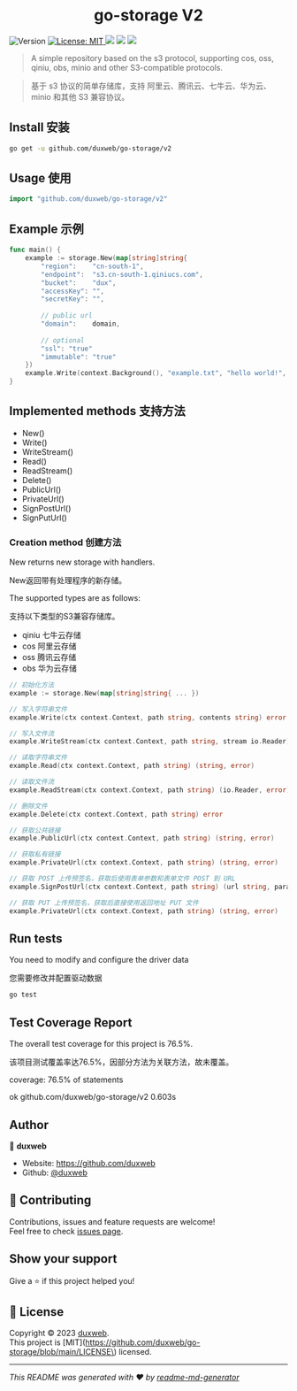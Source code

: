 <h1 align="center"> go-storage V2</h1>
<p>
  <img alt="Version" src="https://img.shields.io/badge/version-1.0.0-blue.svg?cacheSeconds=2592000" />
  <a href="https://github.com/duxweb/go-storage/blob/main/LICENSE" target="_blank">
    <img alt="License: MIT" src="https://img.shields.io/badge/License-MIT-yellow.svg" />
  </a>
<a title="Go Reference" target="_blank" href="https://pkg.go.dev"><img src="https://img.shields.io/github/go-mod/go-version/duxweb/go-storage"></a>
<a title="Coverage Status" target="_blank" href="https://github.com/duxweb/go-storage"><img src="https://img.shields.io/badge/coverage-100%25-green"></a>
<a title="Coverage Status" target="_blank" href="https://github.com/duxweb/go-storage"><img src="https://img.shields.io/github/downloads/duxweb/go-storage/total"></a>
</p>


> A simple repository based on the s3 protocol, supporting cos, oss, qiniu, obs, minio and other S3-compatible protocols.

> 基于 s3 协议的简单存储库，支持 阿里云、腾讯云、七牛云、华为云、minio 和其他 S3 兼容协议。

## Install 安装

```sh
go get -u github.com/duxweb/go-storage/v2
```

## Usage 使用

```go
import "github.com/duxweb/go-storage/v2"
```

## Example 示例


```go
func main() {
    example := storage.New(map[string]string{
        "region":    "cn-south-1", 
        "endpoint":  "s3.cn-south-1.qiniucs.com",
        "bucket":    "dux",
        "accessKey": "",
        "secretKey": "",
		
		// public url
        "domain":    domain,
		
		// optional
		"ssl": "true"
		"immutable": "true"
    })
    example.Write(context.Background(), "example.txt", "hello world!", map[string]any)
}
```

## Implemented methods 支持方法

- New()
- Write()
- WriteStream()
- Read()
- ReadStream()
- Delete()
- PublicUrl()
- PrivateUrl()
- SignPostUrl()
- SignPutUrl()

### Creation method 创建方法

New returns new storage with handlers.

New返回带有处理程序的新存储。

The supported types are as follows:

支持以下类型的S3兼容存储库。

- qiniu 七牛云存储
- cos 阿里云存储
- oss 腾讯云存储
- obs 华为云存储



```go
// 初始化方法
example := storage.New(map[string]string{ ... })
```

```go
// 写入字符串文件
example.Write(ctx context.Context, path string, contents string) error
```

```go
// 写入文件流
example.WriteStream(ctx context.Context, path string, stream io.Reader) error
```

```go
// 读取字符串文件
example.Read(ctx context.Context, path string) (string, error)
```

```go
// 读取文件流
example.ReadStream(ctx context.Context, path string) (io.Reader, error)
```

```go
// 删除文件
example.Delete(ctx context.Context, path string) error
```

```go
// 获取公共链接
example.PublicUrl(ctx context.Context, path string) (string, error)
```


```go
// 获取私有链接
example.PrivateUrl(ctx context.Context, path string) (string, error)
```


```go
// 获取 POST 上传预签名，获取后使用表单参数和表单文件 POST 到 URL
example.SignPostUrl(ctx context.Context, path string) (url string, params map[string]string, err error)
```


```go
// 获取 PUT 上传预签名，获取后直接使用返回地址 PUT 文件
example.PrivateUrl(ctx context.Context, path string) (string, error)
```

## Run tests

You need to modify and configure the driver data

您需要修改并配置驱动数据

```sh
go test
```

## Test Coverage Report

The overall test coverage for this project is 76.5%.

该项目测试覆盖率达76.5%，因部分方法为关联方法，故未覆盖。

coverage: 76.5% of statements

ok      github.com/duxweb/go-storage/v2 0.603s


## Author

👤 **duxweb**

* Website: https://github.com/duxweb
* Github: [@duxweb](https://github.com/duxweb)

## 🤝 Contributing

Contributions, issues and feature requests are welcome!<br />Feel free to check [issues page](https://github.com/duxweb/go-storage/issues). 

## Show your support

Give a ⭐️ if this project helped you!

## 📝 License

Copyright © 2023 [duxweb](https://github.com/duxweb).<br />
This project is [MIT](https://github.com/duxweb/go-storage/blob/main/LICENSE\) licensed.

***
_This README was generated with ❤️ by [readme-md-generator](https://github.com/kefranabg/readme-md-generator)_